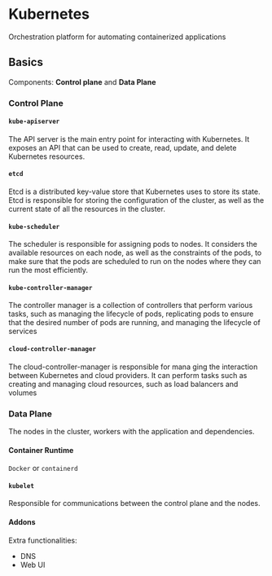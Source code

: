 # Kubernetes

Orchestration platform for automating containerized applications

## Basics

Components: **Control plane** and **Data Plane**

### Control Plane

#### `kube-apiserver`

The API server is the main entry point for interacting with Kubernetes. It exposes an API that can be used to create, read, update, and delete Kubernetes resources.

#### `etcd`

Etcd is a distributed key-value store that Kubernetes uses to store its state. Etcd is responsible for storing the configuration of the cluster, as well as the current state of all the resources in the cluster.

#### `kube-scheduler`

The scheduler is responsible for assigning pods to nodes. It considers the available resources on each node, as well as the constraints of the pods, to make sure that the pods are scheduled to run on the nodes where they can run the most efficiently.

#### `kube-controller-manager`

The controller manager is a collection of controllers that perform various tasks, such as managing the lifecycle of pods, replicating pods to ensure that the desired number of pods are running, and managing the lifecycle of services

#### `cloud-controller-manager`

The cloud-controller-manager is responsible for mana
ging the interaction between Kubernetes and cloud providers. It can perform tasks such as creating and managing cloud resources, such as load balancers and volumes

### Data Plane

The nodes in the cluster, workers with the application and dependencies.

#### Container Runtime

`Docker` or `containerd`

#### `kubelet`

Responsible for communications between the control plane and the nodes.

#### Addons

Extra functionalities:

- DNS
- Web UI
